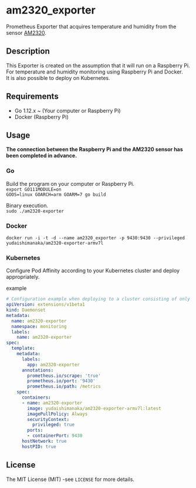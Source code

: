 # am2320_exporter  
Prometheus Exporter that acquires temperature and humidity from the sensor [AM2320](http://akizukidenshi.com/download/ds/aosong/AM2320.pdf).  

## Description
This Exporter is created on the assumption that it will run on a Raspberry Pi.  
For temperature and humidity monitoring using Raspberry Pi and Docker.  
It is also possible to deploy on Kubernetes.  

## Requirements
- Go 1.12.x ~ (Your computer or Raspberry Pi)
- Docker (Raspberry Pi)

## Usage
**The connection between the Raspberry Pi and the AM2320 sensor has been completed in advance.**

### Go
Build the program on your computer or Raspberry Pi.  
`export GO111MODULE=on`  
`GOOS=linux GOARCH=arm GOARM=7 go build`  

Binary execution.  
`sudo ./am2320-exporter`  

### Docker
`docker run -i -t -d --name am2320_exporter -p 9430:9430 --privileged yudaishimanaka/am2320-exporter-armv7l`

### Kubernetes
Configure Pod Affinity according to your Kubernetes cluster and deploy appropriately.  

example
```yml
# Configuration example when deploying to a cluster consisting of only Master and Edge nodes.
apiVersion: extensions/v1beta1
kind: Daemonset
metadata:
  name: am2320-exporter
  namespace: monitoring
  labels:
    name: am2320-exporter
spec:
  template:
    metadata:
      labels:
        app: am2320-exporter
      annotations:
        prometheus.io/scrape: 'true'
        prometheus.io/port: '9430'
        prometheus.io/path: /metrics
    spec:
      containers:
      - name: am2320-exporter
        image: yudaishimanaka/am2320-exporter-armv7l:latest
        imagePullPolicy: Always
        securityContext:
          privileged: true
        ports:
        - containerPort: 9430
      hostNetwork: true
      hostPID: true
```

## License
The MIT License (MIT) -see `LICENSE` for more details.
